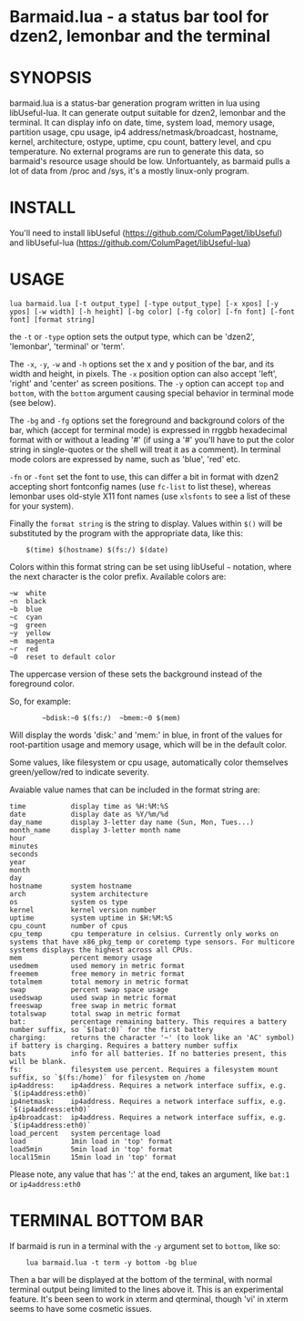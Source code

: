 Barmaid.lua - a status bar tool for dzen2, lemonbar and the terminal
====================================================================

SYNOPSIS
========

barmaid.lua is a status-bar generation program written in lua using libUseful-lua. It can generate output suitable for dzen2, lemonbar and the terminal. It can display info on date, time, system load, memory usage, partition usage, cpu usage, ip4 address/netmask/broadcast, hostname, kernel, architecture, ostype, uptime, cpu count, battery level, and cpu temperature. No external programs are run to generate this data, so barmaid's resource usage should be low. Unfortuantely, as barmaid pulls a lot of data from /proc and /sys, it's a mostly linux-only program.

INSTALL
=======

You'll need to install libUseful (https://github.com/ColumPaget/libUseful) and libUseful-lua (https://github.com/ColumPaget/libUseful-lua) 

USAGE
======

```
lua barmaid.lua [-t output_type] [-type output_type] [-x xpos] [-y ypos] [-w width] [-h height] [-bg color] [-fg color] [-fn font] [-font font] [format string]
```

the `-t` or `-type` option sets the output type, which can be 'dzen2', 'lemonbar', 'terminal' or 'term'. 

The `-x`, `-y`, `-w` and `-h` options set the x and y position of the bar, and its width and height, in pixels. The `-x` position option can also accept 'left', 'right' and 'center' as screen positions. The `-y` option can accept `top` and `bottom`, with the `bottom` argument causing special behavior in terminal mode (see below).

The `-bg` and `-fg` options set the foreground and background colors of the bar, which (accept for terminal mode) is expressed in rrggbb hexadecimal format with or without a leading '#' (if using a '#' you'll have to put the color string in single-quotes or the shell will treat it as a comment). In terminal mode colors are expressed by name, such as 'blue', 'red' etc.

`-fn` or `-font` set the font to use, this can differ a bit in format with dzen2 accepting short fontconfig names (use `fc-list` to list these), whereas lemonbar uses old-style X11 font names (use `xlsfonts` to see a list of these for your system).

Finally the `format string` is the string to display. Values within `$()` will be substituted by the program with the appropriate data, like this:

```
	$(time) $(hostname) $(fs:/) $(date)
```

Colors within this format string can be set using libUseful `~` notation, where the next character is the color prefix. Available colors are:

```
~w  white
~n  black 
~b  blue
~c  cyan
~g  green
~y  yellow
~m  magenta
~r  red
~0  reset to default color
```
The uppercase version of these sets the background instead of the foreground color. 


So, for example:

```
		~bdisk:~0 $(fs:/)  ~bmem:~0 $(mem)
```

Will display the words 'disk:' and 'mem:' in blue, in front of the values for root-partition usage and memory usage, which will be in the default color.

Some values, like filesystem or cpu usage, automatically color themselves green/yellow/red to indicate severity.


Avaiable value names that can be included in the format string are:

```
time           display time as %H:%M:%S
date           display date as %Y/%m/%d
day_name       display 3-letter day name (Sun, Mon, Tues...)
month_name     display 3-letter month name
hour        
minutes
seconds
year
month
day
hostname       system hostname
arch           system architecture
os             system os type
kernel         kernel version number
uptime         system uptime in $H:%M:%S
cpu_count      number of cpus
cpu_temp       cpu temperature in celsius. Currently only works on systems that have x86_pkg_temp or coretemp type sensors. For multicore systems displays the highest across all CPUs.
mem            percent memory usage
usedmem        used memory in metric format 
freemem        free memory in metric format
totalmem       total memory in metric format
swap           percent swap space usage
usedswap       used swap in metric format
freeswap       free swap in metric format
totalswap      total swap in metric format
bat:           percentage remaining battery. This requires a battery number suffix, so `$(bat:0)` for the first battery
charging:      returns the character '~' (to look like an 'AC' symbol) if battery is charging. Requires a battery number suffix
bats           info for all batteries. If no batteries present, this will be blank.
fs:            filesystem use percent. Requires a filesystem mount suffix, so `$(fs:/home)` for filesystem on /home
ip4address:    ip4address. Requires a network interface suffix, e.g. `$(ip4address:eth0)`
ip4netmask:    ip4address. Requires a network interface suffix, e.g. `$(ip4address:eth0)`
ip4broadcast:  ip4address. Requires a network interface suffix, e.g. `$(ip4address:eth0)`
load_percent   system percentage load
load           1min load in 'top' format
load5min       5min load in 'top' format
local15min     15min load in 'top' format

```

Please note, any value that has ':' at the end, takes an argument, like `bat:1` or `ip4address:eth0`


TERMINAL BOTTOM BAR
===================

If barmaid is run in a terminal with the `-y` argument set to `bottom`, like so:

```
	lua barmaid.lua -t term -y bottom -bg blue
```

Then a bar will be displayed at the bottom of the terminal, with normal terminal output being limited to the lines above it. This is an experimental feature. It's been seen to work in xterm and qterminal, though 'vi' in xterm seems to have some cosmetic issues.
